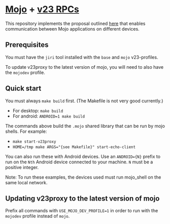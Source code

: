 # [Mojo](https://github.com/domokit/mojo) + [v23 RPCs](https://github.com/vanadium/docs/blob/master/concepts/rpc.md)

This repository implements the proposal outlined
[here](https://docs.google.com/a/google.com/document/d/17cMUkwolbQphimAYdyVNBCzA_f-HZy3YcxEpKOAmw48/edit?usp=sharing)
that enables communication between Mojo applications on different devices.

## Prerequisites

You must have the `jiri` tool installed with the `base` and `mojo` v23-profiles.

To update v23proxy to the latest version of mojo, you will need to also have
the `mojodev` profile.

## Quick start

You must always `make build` first. (The Makefile is not very good currently.)
- For desktop: `make build`
- For android: `ANDROID=1 make build`

The commands above build the `.mojo` shared library that can be run by mojo shells.
For example:
- `make start-v23proxy`
- `HOME=/tmp make ARGS="{see Makefile}" start-echo-client`

You can also run these with Android devices. Use an `ANDROID={N}` prefix to run on
the `Nth` Android device connected to your machine. `N` must be a positive integer.

Note: To run these examples, the devices used must run mojo_shell on the same local network.

## Updating v23proxy to the latest version of mojo

Prefix all commands with `USE_MOJO_DEV_PROFILE=1` in order to run with the
`mojodev` profile instead of `mojo`.
